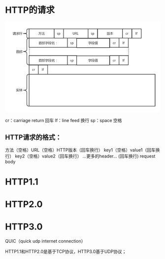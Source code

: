 # HTTP的请求
![title](https://raw.githubusercontent.com/xinjiuyijiu/NoteImages/master/gitnote/2020/07/20/http_request-1595211663915.jpg)

cr：carriage return 回车
lf：line feed 换行
sp：space 空格

## HTTP请求的格式：

方法（空格）URL（空格）HTTP版本（回车换行）
key1（空格）value1（回车换行）
key2（空格）value2（回车换行）
...更多的header...
(回车换行) 
request body


# HTTP1.1

# HTTP2.0




# HTTP3.0
QUIC（quick udp internet connection）


HTTP1.1和HTTP2.0是基于TCP协议，HTTP3.0基于UDP协议；